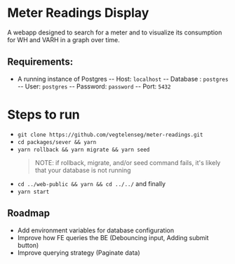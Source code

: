 # Meter Readings Display

A webapp designed to search for a meter and to visualize its consumption for WH and VARH in a graph over time.

## Requirements:

- A running instance of Postgres
  -- Host: `localhost`
  -- Database : `postgres`
  -- User: `postgres`
  -- Password: `password`
  -- Port: `5432`

# Steps to run

- `git clone https://github.com/vegtelenseg/meter-readings.git`
- `cd packages/sever && yarn`
- `yarn rollback && yarn migrate && yarn seed`
  > NOTE: if rollback, migrate, and/or seed command fails, it's likely that your database is not running
- `cd ../web-public && yarn && cd ../../`
  and finally
- `yarn start`

## Roadmap

- Add environment variables for database configuration
- Improve how FE queries the BE (Debouncing input, Adding submit button)
- Improve querying strategy (Paginate data)
